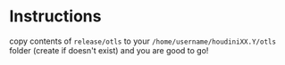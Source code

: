 #
# Instructions
copy contents of `release/otls` to your `/home/username/houdiniXX.Y/otls` folder (create if doesn't exist) and you are good to go!
